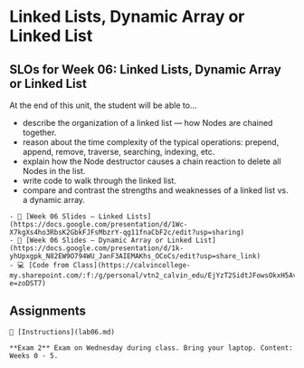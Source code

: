 # Linked Lists, Dynamic Array or Linked List

## SLOs for Week 06: Linked Lists, Dynamic Array or Linked List

At the end of this unit, the student will be able to...

- describe the organization of a linked list — how Nodes are chained together.
- reason about the time complexity of the typical operations: prepend, append, remove, traverse, searching, indexing, etc.
- explain how the Node destructor causes a chain reaction to delete all Nodes in the list.
- write code to walk through the linked list.
- compare and contrast the strengths and weaknesses of a linked list vs. a dynamic array.

```{note} Resources
- 📜 [Week 06 Slides — Linked Lists](https://docs.google.com/presentation/d/1Wc-X7kgXs4ho3RbsK2GbkFJFsMbzrY-qg11fnaCbF2c/edit?usp=sharing)
- 📜 [Week 06 Slides — Dynamic Array or Linked List](https://docs.google.com/presentation/d/1k-yhUpxgpk_N82EW9O794WU_JanF3AIEMAKhs_OCoCs/edit?usp=share_link)
- 💻 [Code from Class](https://calvincollege-my.sharepoint.com/:f:/g/personal/vtn2_calvin_edu/EjYzT2SidtJFowsOkxH5AvMBLQGjzMvuZDLfwiiTosOLsw?e=zoDST7)
```

## Assignments

```{attention} Lab 06: More List Operations
🧪 [Instructions](lab06.md)
```

```{important} Exam 2
**Exam 2** Exam on Wednesday during class. Bring your laptop. Content: Weeks 0 - 5.
```
